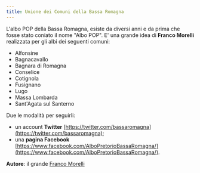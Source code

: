 ```yaml
---
title: Unione dei Comuni della Bassa Romagna
---
```


L'albo POP della Bassa Romagna, esiste da diversi anni e da prima che fosse stato coniato il nome "Albo POP". E' una grande idea di **Franco Morelli** realizzata per gli albi dei seguenti comuni: 

- Alfonsine
- Bagnacavallo
- Bagnara di Romagna
- Conselice
- Cotignola
- Fusignano
- Lugo
- Massa Lombarda
- Sant'Agata sul Santerno 

Due le modalità per seguirli:

* un account **Twitter** [https://twitter.com/bassaromagna](https://twitter.com/bassaromagna);
* una **pagina Facebook** [https://www.facebook.com/AlboPretorioBassaRomagna/](https://www.facebook.com/AlboPretorioBassaRomagna/).

**Autore**: il grande [Franco Morelli](https://twitter.com/eccoilmoro)



